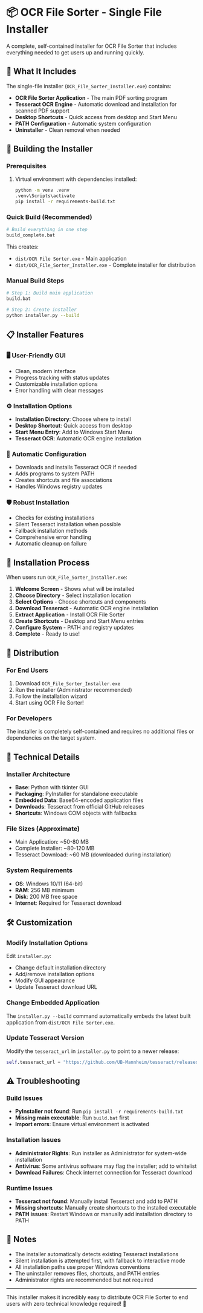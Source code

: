 # 📦 OCR File Sorter - Single File Installer

A complete, self-contained installer for OCR File Sorter that includes everything needed to get users up and running quickly.

## 🎯 What It Includes

The single-file installer (`OCR_File_Sorter_Installer.exe`) contains:

- **OCR File Sorter Application** - The main PDF sorting program
- **Tesseract OCR Engine** - Automatic download and installation for scanned PDF support
- **Desktop Shortcuts** - Quick access from desktop and Start Menu
- **PATH Configuration** - Automatic system configuration
- **Uninstaller** - Clean removal when needed

## 🚀 Building the Installer

### Prerequisites
1. Virtual environment with dependencies installed:
   ```bash
   python -m venv .venv
   .venv\Scripts\activate
   pip install -r requirements-build.txt
   ```

### Quick Build (Recommended)
```bash
# Build everything in one step
build_complete.bat
```

This creates:
- `dist/OCR File Sorter.exe` - Main application
- `dist/OCR_File_Sorter_Installer.exe` - Complete installer for distribution

### Manual Build Steps
```bash
# Step 1: Build main application
build.bat

# Step 2: Create installer
python installer.py --build
```

## 📋 Installer Features

### 🖥️ **User-Friendly GUI**
- Clean, modern interface
- Progress tracking with status updates
- Customizable installation options
- Error handling with clear messages

### ⚙️ **Installation Options**
- **Installation Directory**: Choose where to install
- **Desktop Shortcut**: Quick access from desktop
- **Start Menu Entry**: Add to Windows Start Menu
- **Tesseract OCR**: Automatic OCR engine installation

### 🔧 **Automatic Configuration**
- Downloads and installs Tesseract OCR if needed
- Adds programs to system PATH
- Creates shortcuts and file associations
- Handles Windows registry updates

### 🛡️ **Robust Installation**
- Checks for existing installations
- Silent Tesseract installation when possible
- Fallback installation methods
- Comprehensive error handling
- Automatic cleanup on failure

## 📁 Installation Process

When users run `OCR_File_Sorter_Installer.exe`:

1. **Welcome Screen** - Shows what will be installed
2. **Choose Directory** - Select installation location
3. **Select Options** - Choose shortcuts and components
4. **Download Tesseract** - Automatic OCR engine installation
5. **Extract Application** - Install OCR File Sorter
6. **Create Shortcuts** - Desktop and Start Menu entries
7. **Configure System** - PATH and registry updates
8. **Complete** - Ready to use!

## 🎯 Distribution

### For End Users
1. Download `OCR_File_Sorter_Installer.exe`
2. Run the installer (Administrator recommended)
3. Follow the installation wizard
4. Start using OCR File Sorter!

### For Developers
The installer is completely self-contained and requires no additional files or dependencies on the target system.

## 🔧 Technical Details

### Installer Architecture
- **Base**: Python with tkinter GUI
- **Packaging**: PyInstaller for standalone executable
- **Embedded Data**: Base64-encoded application files
- **Downloads**: Tesseract from official GitHub releases
- **Shortcuts**: Windows COM objects with fallbacks

### File Sizes (Approximate)
- Main Application: ~50-80 MB
- Complete Installer: ~80-120 MB
- Tesseract Download: ~60 MB (downloaded during installation)

### System Requirements
- **OS**: Windows 10/11 (64-bit)
- **RAM**: 256 MB minimum
- **Disk**: 200 MB free space
- **Internet**: Required for Tesseract download

## 🛠️ Customization

### Modify Installation Options
Edit `installer.py`:
- Change default installation directory
- Add/remove installation options
- Modify GUI appearance
- Update Tesseract download URL

### Change Embedded Application
The `installer.py --build` command automatically embeds the latest built application from `dist/OCR File Sorter.exe`.

### Update Tesseract Version
Modify the `tesseract_url` in `installer.py` to point to a newer release:
```python
self.tesseract_url = "https://github.com/UB-Mannheim/tesseract/releases/download/v5.x.x/tesseract-ocr-w64-setup-5.x.x.exe"
```

## ⚠️ Troubleshooting

### Build Issues
- **PyInstaller not found**: Run `pip install -r requirements-build.txt`
- **Missing main executable**: Run `build.bat` first
- **Import errors**: Ensure virtual environment is activated

### Installation Issues
- **Administrator Rights**: Run installer as Administrator for system-wide installation
- **Antivirus**: Some antivirus software may flag the installer; add to whitelist
- **Download Failures**: Check internet connection for Tesseract download

### Runtime Issues
- **Tesseract not found**: Manually install Tesseract and add to PATH
- **Missing shortcuts**: Manually create shortcuts to the installed executable
- **PATH issues**: Restart Windows or manually add installation directory to PATH

## 📝 Notes

- The installer automatically detects existing Tesseract installations
- Silent installation is attempted first, with fallback to interactive mode
- All installation paths use proper Windows conventions
- The uninstaller removes files, shortcuts, and PATH entries
- Administrator rights are recommended but not required

---

This installer makes it incredibly easy to distribute OCR File Sorter to end users with zero technical knowledge required! 🎉
